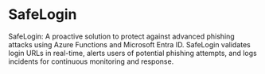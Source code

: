 # SafeLogin
SafeLogin: A proactive solution to protect against advanced phishing attacks using Azure Functions and Microsoft Entra ID. SafeLogin validates login URLs in real-time, alerts users of potential phishing attempts, and logs incidents for continuous monitoring and response.
